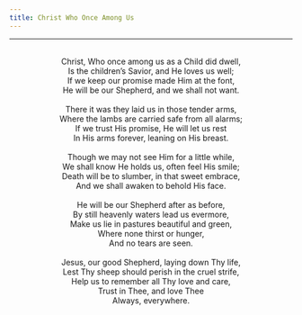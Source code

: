 ```yaml
---
title: Christ Who Once Among Us
---
```


---
<center>
<br/>
Christ, Who once among us as a Child did dwell,<br/>
Is the children’s Savior, and He loves us well;<br/>
If we keep our promise made Him at the font,<br/>
He will be our Shepherd, and we shall not want.<br/>
<br/>
There it was they laid us in those tender arms,<br/>
Where the lambs are carried safe from all alarms;<br/>
If we trust His promise, He will let us rest<br/>
In His arms forever, leaning on His breast.<br/>
<br/>
Though we may not see Him for a little while,<br/>
We shall know He holds us, often feel His smile;<br/>
Death will be to slumber, in that sweet embrace,<br/>
And we shall awaken to behold His face.<br/>
<br/>
He will be our Shepherd after as before,<br/>
By still heavenly waters lead us evermore,<br/>
Make us lie in pastures beautiful and green,<br/>
Where none thirst or hunger,<br/>
And no tears are seen.<br/>
<br/>
Jesus, our good Shepherd, laying down Thy life,<br/>
Lest Thy sheep should perish in the cruel strife,<br/>
Help us to remember all Thy love and care,<br/>
Trust in Thee, and love Thee<br/>
Always, everywhere.<br/>

</center>